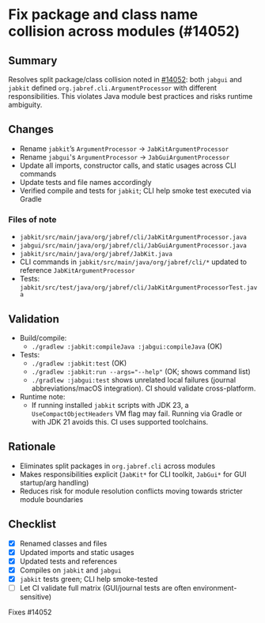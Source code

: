 # Fix package and class name collision across modules (#14052)

## Summary

Resolves split package/class collision noted in [#14052](https://github.com/JabRef/jabref/issues/14052): both `jabgui` and `jabkit` defined `org.jabref.cli.ArgumentProcessor` with different responsibilities. This violates Java module best practices and risks runtime ambiguity.

## Changes

- Rename `jabkit`’s `ArgumentProcessor` → `JabKitArgumentProcessor`
- Rename `jabgui`'s `ArgumentProcessor` → `JabGuiArgumentProcessor`
- Update all imports, constructor calls, and static usages across CLI commands
- Update tests and file names accordingly
- Verified compile and tests for `jabkit`; CLI help smoke test executed via Gradle

### Files of note

- `jabkit/src/main/java/org/jabref/cli/JabKitArgumentProcessor.java`
- `jabgui/src/main/java/org/jabref/cli/JabGuiArgumentProcessor.java`
- `jabkit/src/main/java/org/jabref/JabKit.java`
- CLI commands in `jabkit/src/main/java/org/jabref/cli/*` updated to reference `JabKitArgumentProcessor`
- Tests: `jabkit/src/test/java/org/jabref/cli/JabKitArgumentProcessorTest.java`

## Validation

- Build/compile:
  - `./gradlew :jabkit:compileJava :jabgui:compileJava` (OK)
- Tests:
  - `./gradlew :jabkit:test` (OK)
  - `./gradlew :jabkit:run --args="--help"` (OK; shows command list)
  - `./gradlew :jabgui:test` shows unrelated local failures (journal abbreviations/macOS integration). CI should validate cross-platform.
- Runtime note:
  - If running installed `jabkit` scripts with JDK 23, a `UseCompactObjectHeaders` VM flag may fail. Running via Gradle or with JDK 21 avoids this. CI uses supported toolchains.

## Rationale

- Eliminates split packages in `org.jabref.cli` across modules
- Makes responsibilities explicit (`JabKit*` for CLI toolkit, `JabGui*` for GUI startup/arg handling)
- Reduces risk for module resolution conflicts moving towards stricter module boundaries

## Checklist

- [x] Renamed classes and files
- [x] Updated imports and static usages
- [x] Updated tests and references
- [x] Compiles on `jabkit` and `jabgui`
- [x] `jabkit` tests green; CLI help smoke-tested
- [ ] Let CI validate full matrix (GUI/journal tests are often environment-sensitive)

Fixes #14052
